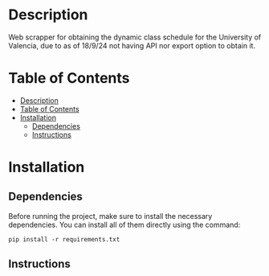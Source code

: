 # Description
Web scrapper for obtaining the dynamic class schedule for the University of Valencia, due to as of 18/9/24 not having API nor export option to obtain it.

# Table of Contents
- [Description](#description)
- [Table of Contents](#table-of-contents)
- [Installation](#installation)
  - [Dependencies](#dependencies)
  - [Instructions](#instructions)

# Installation
## Dependencies
Before running the project, make sure to install the necessary dependencies. You can install all of them directly using the command:

    pip install -r requirements.txt

## Instructions
